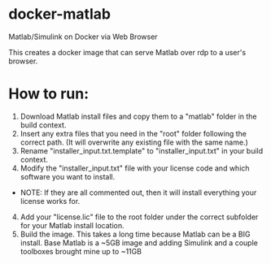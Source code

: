 # docker-matlab
Matlab/Simulink on Docker via Web Browser

This creates a docker image that can serve Matlab over rdp to a user's browser.

# How to run:
1. Download Matlab install files and copy them to a "matlab" folder in the build context.
2. Insert any extra files that you need in the "root" folder following the correct path. (It will overwrite any existing file with the same name.)
3. Rename "installer_input.txt.template" to "installer_input.txt" in your build context.
3. Modify the "installer_input.txt" file with your license code and which software you want to install.
  - NOTE: If they are all commented out, then it will install everything your license works for.
4. Add your "license.lic" file to the root folder under the correct subfolder for your Matlab install location.
5. Build the image. This takes a long time because Matlab can be a BIG install. Base Matlab is a ~5GB image and adding Simulink and a couple toolboxes brought mine up to ~11GB
